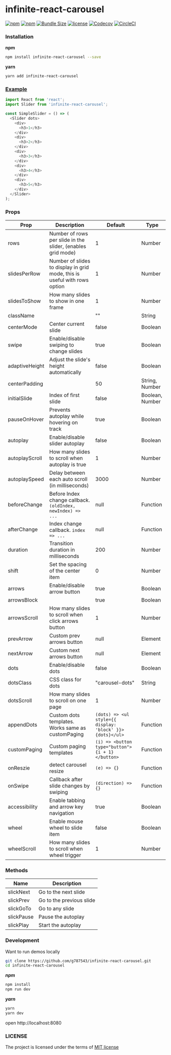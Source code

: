 # infinite-react-carousel

[![npm](https://img.shields.io/npm/v/infinite-react-carousel.svg)](https://www.npmjs.com/package/infinite-react-carousel)
[![npm](https://img.shields.io/npm/dt/infinite-react-carousel.svg)](https://www.npmjs.com/package/infinite-react-carousel)
[![Bundle Size](https://badgen.net/bundlephobia/minzip/infinite-react-carousel)](https://bundlephobia.com/result?p=infinite-react-carousel@latest)
[![license](https://img.shields.io/github/license/mashape/apistatus.svg)]()
[![Codecov](https://img.shields.io/codecov/c/github/g787543/infinite-react-carousel/master.svg)](https://codecov.io/gh/g787543/infinite-react-carousel/branch/master)
[![CircleCI](https://circleci.com/gh/g787543/infinite-react-carousel.svg?style=svg)](https://circleci.com/gh/g787543/infinite-react-carousel)

### Installation
**npm**

```bash
npm install infinite-react-carousel --save
```

**yarn**

```bash
yarn add infinite-react-carousel
```

### [Example](https://g787543.github.io/infinite-react-carousel/)
```js
import React from 'react';
import Slider from 'infinite-react-carousel';

const SimpleSlider = () => (
  <Slider dots>
    <div>
      <h3>1</h3>
    </div>
    <div>
      <h3>2</h3>
    </div>
    <div>
      <h3>3</h3>
    </div>
    <div>
      <h3>4</h3>
    </div>
    <div>
      <h3>5</h3>
    </div>
  </Slider>
);
```

### Props

| Prop | Description | Default | Type |
|------|-------------|---------|------|
| rows | Number of rows per slide in the slider, (enables grid mode) | 1 | Number |
| slidesPerRow | Number of slides to display in grid mode, this is useful with rows option | 1 | Number |
| slidesToShow | How many slides to show in one frame | 1 | Number |
| className |  | "" | String |
| centerMode | Center current slide | false | Boolean |
| swipe | Enable/disable swiping to change slides | true | Boolean |
| adaptiveHeight | Adjust the slide's height automatically | false | Boolean |
| centerPadding |  | 50 | String, Number |
| initialSlide | Index of first slide | false | Boolean, Number |
| pauseOnHover | Prevents autoplay while hovering on track | true | Boolean |
| autoplay | Enable/disable slider autoplay | false | Boolean |
| autoplayScroll | How many slides to scroll when autoplay is true | 1 | Number |
| autoplaySpeed | Delay between each auto scroll (in milliseconds) | 3000 | Number |
| beforeChange | Before Index change callback. `(oldIndex, newIndex) => ...` | null | Function |
| afterChange | Index change callback. `index => ...` | null | Function |
| duration | Transition duration in milliseconds | 200 | Number |
| shift | Set the spacing of the center item | 0 | Number |
| arrows | Enable/disable arrow button | true | Boolean |
| arrowsBlock |  | true | Boolean |
| arrowsScroll | How many slides to scroll when click arrows button | 1 | Number |
| prevArrow | Custom prev arrows button | null | Element |
| nextArrow | Custom next arrows button | null | Element |
| dots | Enable/disable dots | false | Boolean |
| dotsClass | CSS class for dots | "carousel-dots" | String |
| dotsScroll | How many slides to scroll on one page | 1 | Number |
| appendDots | Custom dots templates. Works same as customPaging | ```(dots) => <ul style={{ display: 'block' }}>{dots}</ul>``` | Function |
| customPaging | Custom paging templates | ```(i) => <button type="button">{i + 1}</button>``` | Function |
| onReszie | detect carousel resize | ```(e) => {}``` | Function |
| onSwipe | Callback after slide changes by swiping | ```(direction) => {}``` | Function |
| accessibility | Enable tabbing and arrow key navigation | true | Boolean |
| wheel | Enable mouse wheel to slide item | false | Boolean |
| wheelScroll | How many slides to scroll when wheel trigger | 1 | Number |

### Methods

| Name | Description |
|------|-------------|
| slickNext | Go to the next slide |
| slickPrev | Go to the previous slide |
| slickGoTo | Go to any slide |
| slickPause | Pause the autoplay |
| slickPlay | Start the autoplay |

### Development

Want to run demos locally

```bash
git clone https://github.com/g787543/infinite-react-carousel.git
cd infinite-react-carousel
```

***npm***
```bash
npm install
npm run dev
```

***yarn***
```bash
yarn
yarn dev
```
open http://localhost:8080


### LICENSE

The project is licensed under the terms of [MIT license](https://github.com/g787543/infinite-react-carousel/blob/master/LICENSE)
